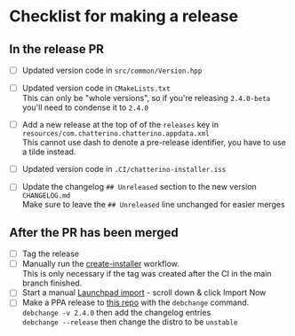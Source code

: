 # Checklist for making a release

## In the release PR

- [ ] Updated version code in `src/common/Version.hpp`
- [ ] Updated version code in `CMakeLists.txt`  
       This can only be "whole versions", so if you're releasing `2.4.0-beta` you'll need to condense it to `2.4.0`
- [ ] Add a new release at the top of of the `releases` key in `resources/com.chatterino.chatterino.appdata.xml`  
       This cannot use dash to denote a pre-release identifier, you have to use a tilde instead.

- [ ] Updated version code in `.CI/chatterino-installer.iss`
- [ ] Update the changelog `## Unreleased` section to the new version `CHANGELOG.md`  
       Make sure to leave the `## Unreleased` line unchanged for easier merges

## After the PR has been merged

- [ ] Tag the release
- [ ] Manually run the [create-installer](https://github.com/Chatterino/chatterino2/actions/workflows/create-installer.yml) workflow.  
       This is only necessary if the tag was created after the CI in the main branch finished.
- [ ] Start a manual [Launchpad import](https://code.launchpad.net/~pajlada/chatterino/+git/chatterino) - scroll down & click Import Now
- [ ] Make a PPA release to [this repo](https://git.launchpad.net/~pajlada/+git/chatterino-packaging/) with the `debchange` command.  
       `debchange -v 2.4.0` then add the changelog entries  
       `debchange --release` then change the distro to be `unstable`
